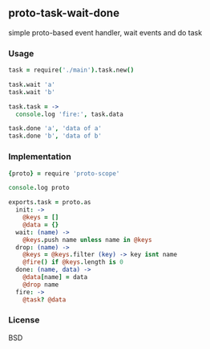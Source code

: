 
proto-task-wait-done
------

simple proto-based event handler, wait events and do task

### Usage

```coffee
task = require('./main').task.new()

task.wait 'a'
task.wait 'b'

task.task = ->
  console.log 'fire:', task.data

task.done 'a', 'data of a'
task.done 'b', 'data of b'
```

### Implementation

```coffee
{proto} = require 'proto-scope'

console.log proto

exports.task = proto.as
  init: ->
    @keys = []
    @data = {}
  wait: (name) ->
    @keys.push name unless name in @keys
  drop: (name) ->
    @keys = @keys.filter (key) -> key isnt name
    @fire() if @keys.length is 0
  done: (name, data) ->
    @data[name] = data
    @drop name
  fire: ->
    @task? @data
```

### License

BSD